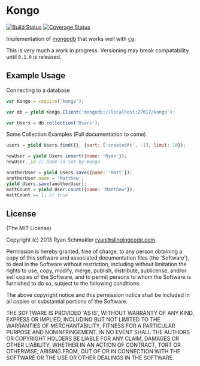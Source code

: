 # Kongo
[![Build Status](https://api.travis-ci.org/rschmukler/kongo.png)](http://travis-ci.org/rschmukler/kongo) 
[![Coverage
Status](https://coveralls.io/repos/rschmukler/kongo/badge.png)](https://coveralls.io/r/rschmukler/kongo)

Implementation of [mongodb](https://github.com/mongodb/node-mongodb-native) that
works well with [co](https://github.com/visionmedia/co).


This is very much a work in progress. Versioning may break compatability until
`0.1.0` is released.

## Example Usage

Connecting to a database

```js
var Kongo = require('kongo');

var db = yield Kongo.Client('mongodb://localhost:27017/kongo');

var Users = db.collection('Users');
```

Some Collection Examples (Full documentation to come)

```js
users = yield Users.find({}, {sort: ['createdAt', -1], limit: 10});

newUser = yield Users.insert({name: 'Ryan'});
newUser._id // Some id set by mongo

anotherUser = yield Users.save({name: 'Matt'});
anotherUser.name = 'Matthew';
yield Users.save(anotherUser);
mattCount = yield User.count({name: 'Matthew'});
mattCount == 1; // true
```

## License
(The MIT License)

Copyright (c) 2013 Ryan Schmukler ryan@slingingcode.com

Permission is hereby granted, free of charge, to any person obtaining a copy of
this software and associated documentation files (the 'Software'), to deal in
the Software without restriction, including without limitation the rights to
use, copy, modify, merge, publish, distribute, sublicense, and/or sell copies of
the Software, and to permit persons to whom the Software is furnished to do so,
subject to the following conditions:

The above copyright notice and this permission notice shall be included in all
copies or substantial portions of the Software.

THE SOFTWARE IS PROVIDED 'AS IS', WITHOUT WARRANTY OF ANY KIND, EXPRESS OR
IMPLIED, INCLUDING BUT NOT LIMITED TO THE WARRANTIES OF MERCHANTABILITY, FITNESS
FOR A PARTICULAR PURPOSE AND NONINFRINGEMENT. IN NO EVENT SHALL THE AUTHORS OR
COPYRIGHT HOLDERS BE LIABLE FOR ANY CLAIM, DAMAGES OR OTHER LIABILITY, WHETHER
IN AN ACTION OF CONTRACT, TORT OR OTHERWISE, ARISING FROM, OUT OF OR IN
CONNECTION WITH THE SOFTWARE OR THE USE OR OTHER DEALINGS IN THE SOFTWARE.
